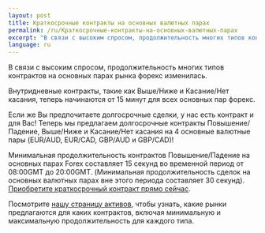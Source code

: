 ```yaml
---
layout: post
title: Краткосрочные контракты на основных валютных парах
permalink: /ru/Краткосрочные-контракты-на-основных-валютных-парах
excerpt: "В связи с высоким спросом, продолжительность многих типов контрактов на основных парах рынка форекс изменилась. Внутридневные контракты, такие как Выше/Ниже и Касание/Нет касания, теперь начинаются от 15 минут для всех основных пар форекс."
language: ru
---
```


В связи с высоким спросом, продолжительность многих типов контрактов на основных парах рынка форекс изменилась.

Внутридневные контракты, такие как Выше/Ниже и Касание/Нет касания, теперь начинаются от 15 минут для всех основных пар форекс.

Если же Вы предпочитаете долгосрочные сделки, у нас есть контракт и для Вас! Теперь мы предлагаем долгосрочные контракты Повышение/Падение, Выше/Ниже и Касание/Нет касания на 4 основные валютные пары (EUR/AUD, EUR/CAD, GBP/AUD и GBP/CAD)!

Минимальная продолжительность контрактов Повышение/Падение на основных парах Forex составляет 15 секунд во временной период от 08:00GMT до 20:00GMT. (Минимальная продолжительность сделок на основных валютных парах вне этого периода составляет 30 секунд). [Приобретите краткосрочный контракт прямо сейчас](https://www.binary.com/).

Посмотрите [нашу страницу активов](https://www.binary.com/), чтобы узнать, какие рынки предлагаются для каких контрактов, включая минимальную и максимальную продолжительность для каждого типа.
